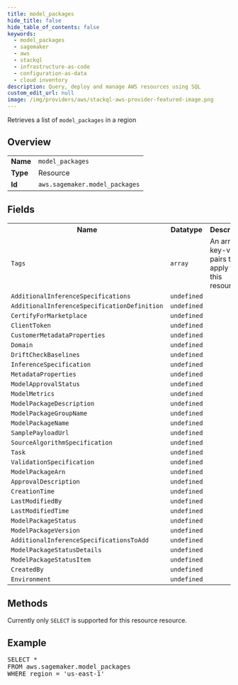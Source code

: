 ```yaml
---
title: model_packages
hide_title: false
hide_table_of_contents: false
keywords:
  - model_packages
  - sagemaker
  - aws
  - stackql
  - infrastructure-as-code
  - configuration-as-data
  - cloud inventory
description: Query, deploy and manage AWS resources using SQL
custom_edit_url: null
image: /img/providers/aws/stackql-aws-provider-featured-image.png
---
```

Retrieves a list of <code>model_packages</code> in a region

## Overview
<table><tbody>
<tr><td><b>Name</b></td><td><code>model_packages</code></td></tr>
<tr><td><b>Type</b></td><td>Resource</td></tr>
<tr><td><b>Id</b></td><td><code>aws.sagemaker.model_packages</code></td></tr>
</tbody></table>

## Fields
<table><tbody>
<tr><th>Name</th><th>Datatype</th><th>Description</th></tr>
<tr><td><code>Tags</code></td><td><code>array</code></td><td>An array of key-value pairs to apply to this resource.</td></tr><tr><td><code>AdditionalInferenceSpecifications</code></td><td><code>undefined</code></td><td></td></tr><tr><td><code>AdditionalInferenceSpecificationDefinition</code></td><td><code>undefined</code></td><td></td></tr><tr><td><code>CertifyForMarketplace</code></td><td><code>undefined</code></td><td></td></tr><tr><td><code>ClientToken</code></td><td><code>undefined</code></td><td></td></tr><tr><td><code>CustomerMetadataProperties</code></td><td><code>undefined</code></td><td></td></tr><tr><td><code>Domain</code></td><td><code>undefined</code></td><td></td></tr><tr><td><code>DriftCheckBaselines</code></td><td><code>undefined</code></td><td></td></tr><tr><td><code>InferenceSpecification</code></td><td><code>undefined</code></td><td></td></tr><tr><td><code>MetadataProperties</code></td><td><code>undefined</code></td><td></td></tr><tr><td><code>ModelApprovalStatus</code></td><td><code>undefined</code></td><td></td></tr><tr><td><code>ModelMetrics</code></td><td><code>undefined</code></td><td></td></tr><tr><td><code>ModelPackageDescription</code></td><td><code>undefined</code></td><td></td></tr><tr><td><code>ModelPackageGroupName</code></td><td><code>undefined</code></td><td></td></tr><tr><td><code>ModelPackageName</code></td><td><code>undefined</code></td><td></td></tr><tr><td><code>SamplePayloadUrl</code></td><td><code>undefined</code></td><td></td></tr><tr><td><code>SourceAlgorithmSpecification</code></td><td><code>undefined</code></td><td></td></tr><tr><td><code>Task</code></td><td><code>undefined</code></td><td></td></tr><tr><td><code>ValidationSpecification</code></td><td><code>undefined</code></td><td></td></tr><tr><td><code>ModelPackageArn</code></td><td><code>undefined</code></td><td></td></tr><tr><td><code>ApprovalDescription</code></td><td><code>undefined</code></td><td></td></tr><tr><td><code>CreationTime</code></td><td><code>undefined</code></td><td></td></tr><tr><td><code>LastModifiedBy</code></td><td><code>undefined</code></td><td></td></tr><tr><td><code>LastModifiedTime</code></td><td><code>undefined</code></td><td></td></tr><tr><td><code>ModelPackageStatus</code></td><td><code>undefined</code></td><td></td></tr><tr><td><code>ModelPackageVersion</code></td><td><code>undefined</code></td><td></td></tr><tr><td><code>AdditionalInferenceSpecificationsToAdd</code></td><td><code>undefined</code></td><td></td></tr><tr><td><code>ModelPackageStatusDetails</code></td><td><code>undefined</code></td><td></td></tr><tr><td><code>ModelPackageStatusItem</code></td><td><code>undefined</code></td><td></td></tr><tr><td><code>CreatedBy</code></td><td><code>undefined</code></td><td></td></tr><tr><td><code>Environment</code></td><td><code>undefined</code></td><td></td></tr>
</tbody></table>

## Methods
Currently only <code>SELECT</code> is supported for this resource resource.

## Example
<pre>
SELECT * 
FROM aws.sagemaker.model_packages
WHERE region = 'us-east-1'
</pre>

